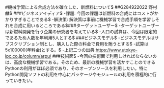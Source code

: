 #機械学習による合成方法を確立した、新燃料について$
##G284922022 野村麟$
###ビジネスアイディア$
-課題: 今回の課題は新燃料の合成にはコストがかかりすぎることである$
-解決策: 解決策は事前に機械学習で合成手順を学習しそれを合成に用いるところである$###ターゲットユーザー$
-ターゲットユーザーは新燃料開発を行う企業の研究者を考えている$
-人口の試算は、今回は限定的であるため人数を年利用5人とする$
###ビジネスモデル$
-ビジネスモデルはサブスクリプション制とし、購入した際の料金で費用を賄うとする$
-試算は5x100000(年料金)とする。$
-上記二つの出典:https://www.utokyo-ipc.co.jp/column/arpu/
###技術面$
-今回の技術面で利用しければならないのは、高度な機械学習である。そのため、最新の機械学習を活かすことのできるPythonの利用がほぼ必須であり、そのオープンソースを利用したい。特にPython開発ソフトの利用を中心にパッケージやモジュールの利用を積極的に行っていきたい。
